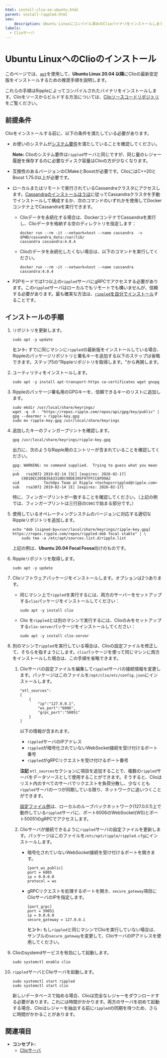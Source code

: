 ```yaml
---
html: install-clio-on-ubuntu.html
parent: install-rippled.html
seo:
    description: Ubuntu Linuxにコンパイル済みのClioバイナリをインストールします。
labels:
  - Clioサーバ
---
```

# Ubuntu LinuxへのClioのインストール

このページでは、[`apt`](https://ubuntu.com/server/docs)を使用して、**Ubuntu Linux 20.04 以降**にClioの最新安定版をインストールするための推奨手順を説明します。

これらの手順はRippleによってコンパイルされたバイナリをインストールします。Clioをソースからビルドする方法については、[Clioソースコードリポジトリ](https://github.com/XRPLF/clio)をご覧ください。


## 前提条件

Clioをインストールする前に、以下の条件を満たしている必要があります。

- お使いのシステムが[システム要件](system-requirements.md)を満たしていることを確認してください。

    **Note:** Clioのシステム要件は`rippled`サーバと同じですが、同じ量のレジャー履歴を保存するのに必要なディスク容量はClioの方が少なくなります。

-  互換性のあるバージョンのCMakeとBoostが必要です。ClioにはC++20とBoost 1.75.0以上が必要です。

- ローカルまたはリモートで実行されているCassandraクラスタにアクセスします。[Cassandraのインストールほうほ](https://cassandra.apache.org/doc/latest/cassandra/getting_started/installing.html)に従ってCassandraクラスタを手動でインストールして構成するか、次のコマンドのいずれかを使用してDockerコンテナ上でCassandraを実行できます。

    -  Clioデータを永続化する場合は、DockerコンテナでCassandraを実行し、Clioデータを格納する空のディレクトリを指定します：

        ```
        docker run --rm -it --network=host --name cassandra  -v $PWD/cassandra_data:/var/lib/
        cassandra cassandra:4.0.4
        ```

    - Clioのデータを永続化したくない場合は、以下のコマンドを実行してください。

        ```
        docker run --rm -it --network=host --name cassandra cassandra:4.0.4
        ```

- P2Pモードでは1つ以上の`rippled`サーバにgRPCでアクセスする必要があります。この`rippled`サーバはローカルでもリモートでも構いませんが、信頼する必要があります。最も確実な方法は、[`rippled`を自分でインストール](index.md)することです。


## インストールの手順

1. リポジトリを更新します。

    ```
    sudo apt -y update
    ```

    **ヒント:** すでに同じマシンに`rippled`の最新版をインストールしている場合、Rippleのパッケージリポジトリと署名キーを追加する以下のステップは省略できます。ステップ5の"Rippleリポジトリを取得します。"から再開します。

2. ユーティリティをインストールします。

    ```
    sudo apt -y install apt-transport-https ca-certificates wget gnupg
    ```

3.  Rippleのパッケージ署名用のGPGキーを、信頼できるキーのリストに追加します。

    ```
    sudo mkdir /usr/local/share/keyrings/
    wget -q -O - "https://repos.ripple.com/repos/api/gpg/key/public" | gpg --dearmor > ripple-key.gpg
    sudo mv ripple-key.gpg /usr/local/share/keyrings
    ```

4. 追加したキーのフィンガープリントを確認します。

    ```
    gpg /usr/local/share/keyrings/ripple-key.gpg
    ```

    出力に、次のようなRipple用のエントリーが含まれていることを確認してください。

    ```
    gpg: WARNING: no command supplied.  Trying to guess what you mean ...
    pub   rsa3072 2019-02-14 [SC] [expires: 2026-02-17]
        C0010EC205B35A3310DC90DE395F97FFCCAFD9A2
    uid           TechOps Team at Ripple <techops+rippled@ripple.com>
    sub   rsa3072 2019-02-14 [E] [expires: 2026-02-17]
    ```


    特に、フィンガープリントが一致することを確認してください。（上記の例では、フィンガープリントは三行目の`C001`で始まる部分です。）

4. 使用しているオペレーティングシステムのバージョンに対応する適切なRippleリポジトリを追加します。

    ```
    echo "deb [signed-by=/usr/local/share/keyrings/ripple-key.gpg] https://repos.ripple.com/repos/rippled-deb focal stable" | \
        sudo tee -a /etc/apt/sources.list.d/ripple.list
    ```

    上記の例は、**Ubuntu 20.04 Focal Fossa**向けのものです。

5. Rippleリポジトリを取得します。

    ```
    sudo apt -y update
    ```

6. Clioソフトウェアパッケージをインストールします。オプションは2つあります。

    - 同じマシン上で`rippled`を実行するには、両方のサーバーをセットアップする`clio`パッケージをインストールしてください：

        ```
        sudo apt -y install clio
        ```

    - Clio を`rippled`とは別のマシンで実行するには、Clioのみをセットアップする`clio-server`パッケージをインストールしてください：

        ```
        sudo apt -y install clio-server
        ```

7. 別のマシンで`rippled`を実行している場合は、Clioの設定ファイルを修正して、そちらを指すようにします。`clio`パッケージを使って同じマシンに両方をインストールした場合は、この手順を省略できます。



    1. Clioサーバの設定ファイルを編集して`rippled`サーバの接続情報を変更します。パッケージはこのファイルを`/opt/clio/etc/config.json`にインストールします。

        ```
        "etl_sources":
        [
            {
                "ip":"127.0.0.1",
                "ws_port":"6006",
                "grpc_port":"50051"
            }
        ]
        ```

        以下の情報が含まれます。

        - `rippled`サーバのIPアドレス
        - `rippled`が暗号化されていないWebSocket接続を受け付けるポート番号
        - `rippled`がgRPCリクエストを受け付けるポート番号

        **注記** `etl_sources`セクションに項目を追加することで、複数の`rippled`サーバをデータソースとして使用することができます。そうすると、Clioはリスト内のすべてのサーバでリクエストを負荷分散し、少なくとも`rippled`サーバの一つが同期している限り、ネットワークに追いつくことができます。

        [設定ファイル例](https://github.com/XRPLF/clio/blob/develop/example-config.json)は、ローカルのループバックネットワーク(127.0.0.1)上で動作している`rippled`サーバに、ポート6006のWebSocket(WS)とポート50051のgRPCでアクセスします。

    2. Clioサーバが接続できるように`rippled`サーバの設定ファイルを更新します。パッケージはこのファイルを`/etc/opt/ripple/rippled.cfg`にインストールします。

        * 暗号化されていないWebSocket接続を受け付けるポートを開きます。

            ```
            [port_ws_public]
            port = 6005
            ip = 0.0.0.0
            protocol = ws
            ```

        * gRPCリクエストを処理するポートを開き、`secure_gateway`項目にClioサーバのIPを指定します。

            ```
            [port_grpc]
            port = 50051
            ip = 0.0.0.0
            secure_gateway = 127.0.0.1
            ```

            **ヒント:** もし`rippled`と同じマシンでClioを実行していない場合は、サンプルの`secure_gateway`を変更して、ClioサーバのIPアドレスを使用してください。

8. Clioのsystemdサービスを有効にして起動します。

    ```
    sudo systemctl enable clio
    ```

9. `rippled`サーバとClioサーバを起動します。

    ```
    sudo systemctl start rippled
    sudo systemctl start clio
    ```

    新しいデータベースで始める場合、Clioは完全なレジャーをダウンロードする必要があります。これには時間がかかります。両方のサーバを初めて起動する場合、Clioはレジャーを抽出する前に`rippled`の同期を待つため、さらに時間がかかることがあります。





## 関連項目

- **コンセプト:**
    - [Clioサーバ](../../concepts/networks-and-servers/the-clio-server.md)
